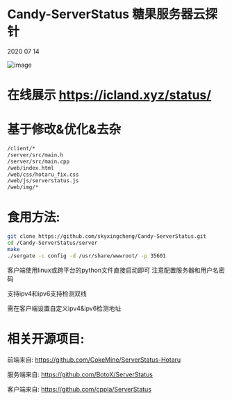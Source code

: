 # Candy-ServerStatus 糖果服务器云探针
2020 07 14

![image](http://icland.xyz/picture/Candy-ServerStatus-github-examples.png)

# 在线展示 https://icland.xyz/status/

# 基于修改&优化&去杂
```bash
/client/*
/server/src/main.h
/server/src/main.cpp
/web/index.html
/web/css/hotaru_fix.css
/web/js/serverstatus.js
/web/img/*
```
# 食用方法:
```bash
git clone https://github.com/skyxingcheng/Candy-ServerStatus.git
cd /Candy-ServerStatus/server
make
./sergate -c config -d /usr/share/wwwroot/ -p 35601
```

客户端使用linux或跨平台的python文件直接启动即可 注意配置服务器和用户名密码

支持ipv4和ipv6支持检测双线

需在客户端设置自定义ipv4&ipv6检测地址

# 相关开源项目:
前端来自:		https://github.com/CokeMine/ServerStatus-Hotaru

服务端来自:		https://github.com/BotoX/ServerStatus

客户端来自:		https://github.com/cppla/ServerStatus
